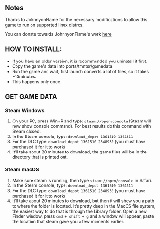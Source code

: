 ## Notes

Thanks to JohnnyonFlame for the necessary modifications to allow this game to run on supported linux distros.

You can donate towards JohnnyonFlame's work [here](https://ko-fi.com/johnnyonflame).

## HOW TO INSTALL:

- If you have an older version, it is recommended you uninstall it first.
- Copy the game's data into ports/tmntsr/gamedata
- Run the game and wait, first launch converts a lot of files, so it takes ~15minutes.
- This happens only once.

## GET GAME DATA

### Steam Windows

1. On your PC, press Win+R and type: `steam://open/console` (Steam will now show console command). For best results do this command with Steam closed.
2. In the Steam console, type: `download_depot 1361510 1361511`
3. For the DLC type: `download_depot 1361510 2348930` (you must have purchased it for it to work)
4. It’ll take about 20 minutes to download, the game files will be in the directory that is printed out.

### Steam macOS

1. Make sure steam is running, then type `steam://open/console` in Safari.
2. In the Steam console, type: `download_depot 1361510 1361511`
3. For the DLC type: `download_depot 1361510 2348930` (you must have purchased it for it to work)
4. It’ll take about 20 minutes to download, but then it will show you a path to where the folder is located. It’s pretty deep in the MacOS file system, the easiest way to do that is through the Library folder. Open a new Finder window, press `cmd + shift + g` and a window will appear, paste the location that steam gave you a few moments earlier.
